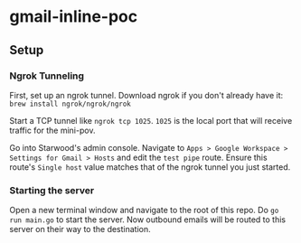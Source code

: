 # gmail-inline-poc

## Setup

### Ngrok Tunneling
First, set up an ngrok tunnel. Download ngrok if you don't already have it: ` brew install ngrok/ngrok/ngrok`

Start a TCP tunnel like `ngrok tcp 1025`. `1025` is the local port that will receive traffic for the mini-pov.

Go into Starwood's admin console. Navigate to `Apps > Google Workspace > Settings for Gmail > Hosts` and edit the `test pipe` route. Ensure this route's `Single host` value matches that of the ngrok tunnel you just started.

### Starting the server
Open a new terminal window and navigate to the root of this repo. Do `go run main.go` to start the server. Now outbound emails will be routed to this server on their way to the destination.
